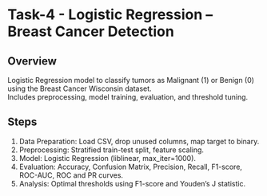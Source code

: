 # Task-4 - Logistic Regression – Breast Cancer Detection

## Overview
Logistic Regression model to classify tumors as Malignant (1) or Benign (0) using the Breast Cancer Wisconsin dataset.  
Includes preprocessing, model training, evaluation, and threshold tuning.

## Steps
1. Data Preparation: Load CSV, drop unused columns, map target to binary.  
2. Preprocessing: Stratified train-test split, feature scaling.  
3. Model: Logistic Regression (liblinear, max_iter=1000).  
4. Evaluation: Accuracy, Confusion Matrix, Precision, Recall, F1-score, ROC-AUC, ROC and PR curves.  
5. Analysis: Optimal thresholds using F1-score and Youden’s J statistic.

